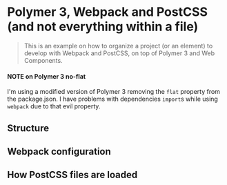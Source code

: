 # Polymer 3, Webpack and PostCSS (and not everything within a file)
> This is an example on how to organize a project (or an element) to develop with Webpack and PostCSS, on top of Polymer 3 and Web Components.

#### NOTE on Polymer 3 no-flat
I'm using a modified version of Polymer 3 removing the `flat` property from the package.json. I have problems with dependencies `import`s while using `webpack` due to that evil property.

## Structure


## Webpack configuration

## How PostCSS files are loaded
